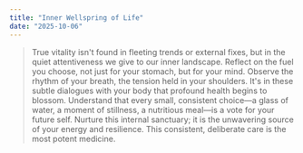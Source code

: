 ```yaml
---
title: "Inner Wellspring of Life"
date: "2025-10-06"
---
```


> True vitality isn't found in fleeting trends or external fixes, but in the quiet attentiveness we give to our inner landscape. Reflect on the fuel you choose, not just for your stomach, but for your mind. Observe the rhythm of your breath, the tension held in your shoulders. It's in these subtle dialogues with your body that profound health begins to blossom. Understand that every small, consistent choice—a glass of water, a moment of stillness, a nutritious meal—is a vote for your future self. Nurture this internal sanctuary; it is the unwavering source of your energy and resilience. This consistent, deliberate care is the most potent medicine.
